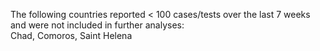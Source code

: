 The following countries reported < 100 cases/tests over the last 7 weeks and were not included in further analyses:<br>Chad, Comoros, Saint Helena
<br>
